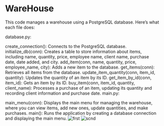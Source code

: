 # WareHouse

This code manages a warehouse using a PostgreSQL database. Here’s what each file does:

database.py:

create_connection(): Connects to the PostgreSQL database.
initialize_db(conn): Creates a table to store information about items, including name, quantity, price, employee name, client name, purchase date, date added, and city.
add_item(conn, name, quantity, price, employee_name, city): Adds a new item to the database.
get_items(conn): Retrieves all items from the database.
update_item_quantity(conn, item_id, quantity): Updates the quantity of an item by its ID.
get_item_by_id(conn, item_id): Gets an item by its ID.
buy_item(conn, item_id, quantity, client_name): Processes a purchase of an item, updating its quantity and recording client information and purchase date.
main.py:

main_menu(conn): Displays the main menu for managing the warehouse, where you can view items, add new ones, update quantities, and make purchases.
main(): Runs the application by creating a database connection and displaying the main menu.
![frst](https://github.com/BlackWaterPark0011010111/WareHouse/blob/master/WareHouse/426.png)
![scnd](https://github.com/BlackWaterPark0011010111/WareHouse/blob/master/WareHouse/15.png)
